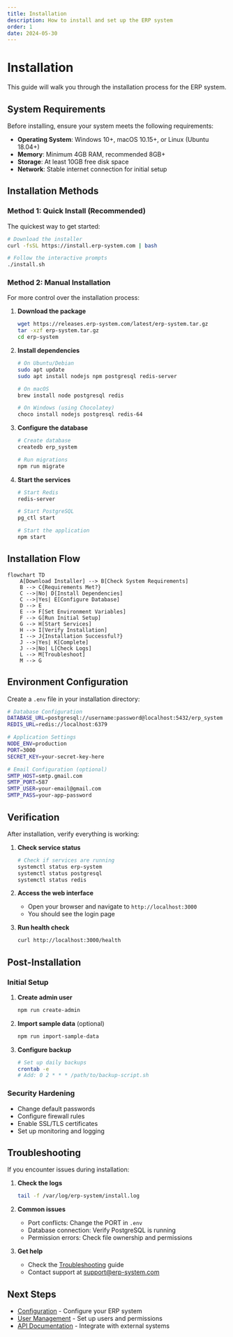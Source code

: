 ```yaml
---
title: Installation
description: How to install and set up the ERP system
order: 1
date: 2024-05-30
---
```


# Installation

This guide will walk you through the installation process for the ERP system.

## System Requirements

Before installing, ensure your system meets the following requirements:

- **Operating System**: Windows 10+, macOS 10.15+, or Linux (Ubuntu 18.04+)
- **Memory**: Minimum 4GB RAM, recommended 8GB+
- **Storage**: At least 10GB free disk space
- **Network**: Stable internet connection for initial setup

## Installation Methods

### Method 1: Quick Install (Recommended)

The quickest way to get started:

```bash
# Download the installer
curl -fsSL https://install.erp-system.com | bash

# Follow the interactive prompts
./install.sh
```

### Method 2: Manual Installation

For more control over the installation process:

1. **Download the package**
   ```bash
   wget https://releases.erp-system.com/latest/erp-system.tar.gz
   tar -xzf erp-system.tar.gz
   cd erp-system
   ```

2. **Install dependencies**
   ```bash
   # On Ubuntu/Debian
   sudo apt update
   sudo apt install nodejs npm postgresql redis-server
   
   # On macOS
   brew install node postgresql redis
   
   # On Windows (using Chocolatey)
   choco install nodejs postgresql redis-64
   ```

3. **Configure the database**
   ```bash
   # Create database
   createdb erp_system
   
   # Run migrations
   npm run migrate
   ```

4. **Start the services**
   ```bash
   # Start Redis
   redis-server
   
   # Start PostgreSQL
   pg_ctl start
   
   # Start the application
   npm start
   ```

## Installation Flow

```mermaid
flowchart TD
    A[Download Installer] --> B[Check System Requirements]
    B --> C{Requirements Met?}
    C -->|No| D[Install Dependencies]
    C -->|Yes| E[Configure Database]
    D --> E
    E --> F[Set Environment Variables]
    F --> G[Run Initial Setup]
    G --> H[Start Services]
    H --> I[Verify Installation]
    I --> J{Installation Successful?}
    J -->|Yes| K[Complete]
    J -->|No| L[Check Logs]
    L --> M[Troubleshoot]
    M --> G
```

## Environment Configuration

Create a `.env` file in your installation directory:

```bash
# Database Configuration
DATABASE_URL=postgresql://username:password@localhost:5432/erp_system
REDIS_URL=redis://localhost:6379

# Application Settings
NODE_ENV=production
PORT=3000
SECRET_KEY=your-secret-key-here

# Email Configuration (optional)
SMTP_HOST=smtp.gmail.com
SMTP_PORT=587
SMTP_USER=your-email@gmail.com
SMTP_PASS=your-app-password
```

## Verification

After installation, verify everything is working:

1. **Check service status**
   ```bash
   # Check if services are running
   systemctl status erp-system
   systemctl status postgresql
   systemctl status redis
   ```

2. **Access the web interface**
   - Open your browser and navigate to `http://localhost:3000`
   - You should see the login page

3. **Run health check**
   ```bash
   curl http://localhost:3000/health
   ```

## Post-Installation

### Initial Setup

1. **Create admin user**
   ```bash
   npm run create-admin
   ```

2. **Import sample data** (optional)
   ```bash
   npm run import-sample-data
   ```

3. **Configure backup**
   ```bash
   # Set up daily backups
   crontab -e
   # Add: 0 2 * * * /path/to/backup-script.sh
   ```

### Security Hardening

- Change default passwords
- Configure firewall rules
- Enable SSL/TLS certificates
- Set up monitoring and logging

## Troubleshooting

If you encounter issues during installation:

1. **Check the logs**
   ```bash
   tail -f /var/log/erp-system/install.log
   ```

2. **Common issues**
   - Port conflicts: Change the PORT in `.env`
   - Database connection: Verify PostgreSQL is running
   - Permission errors: Check file ownership and permissions

3. **Get help**
   - Check the [Troubleshooting](/troubleshooting) guide
   - Contact support at support@erp-system.com

## Next Steps

- [Configuration](/user-guide/configuration) - Configure your ERP system
- [User Management](/user-guide/users) - Set up users and permissions
- [API Documentation](/api/overview) - Integrate with external systems
